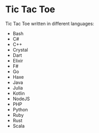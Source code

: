 # Tic Tac Toe

Tic Tac Toe written in different languages:

- Bash
- C#
- C++
- Crystal
- Dart
- Elixir
- F#
- Go
- Haxe
- Java
- Julia
- Kotlin
- NodeJS
- PHP
- Python
- Ruby
- Rust
- Scala
